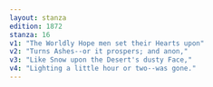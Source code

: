 ```yaml
---
layout: stanza
edition: 1872
stanza: 16
v1: "The Worldly Hope men set their Hearts upon"
v2: "Turns Ashes--or it prospers; and anon,"
v3: "Like Snow upon the Desert's dusty Face,"
v4: "Lighting a little hour or two--was gone."
---
```

